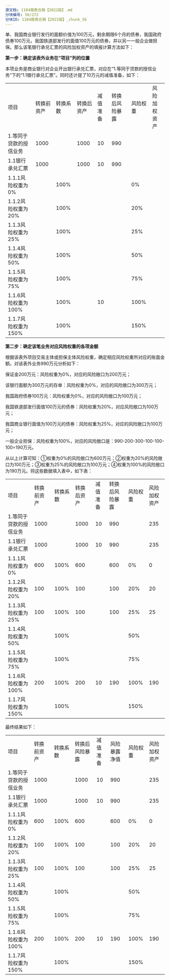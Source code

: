 ```yaml
---
源文档: 1104报表合辑【2022版】.md
分块编号: 56/272
分块ID: 1104报表合辑【2022版】_chunk_56
---
```


单、我国商业银行发行的面额价值为100万元，剩余期限6个月的债券，我国政府债券100万元，我国铁道部发行的面值100万元的债券，并以另一一般企业做担保。那么该笔银行承兑汇票的风险加权资产的填报计算方法如下：

**第一步：确定该表外业务在“项目”列的位置**

本项业务是商业银行对企业开出银行承兑汇票，对应在“1.等同于贷款的授信业务”下的“1.1银行承兑汇票”。同时还计提了10万元的减值准备，如下：

|  |  |  |  |  |  |  |  |
| --- | --- | --- | --- | --- | --- | --- | --- |
| 项目 | 转换前资产 | 转换系数 | 转换后资产 | 减值准备 | 转换后风险暴露 | 风险权重 | 风险加权资产 |
| 1.等同于贷款的授信业务 | 1000 |  | 1000 | 10 | 990 |  |  |
| 1.1银行承兑汇票 | 1000 |  | 1000 | 10 | 990 |  |  |
| 1.1.1风险权重为0% |  | 100% |  |  |  | 0% |  |
| 1.1.2风险权重为20% |  | 100% |  |  |  | 20% |  |
| 1.1.3风险权重为25% |  | 100% |  |  |  | 25% |  |
| 1.1.4风险权重为50% |  | 100% |  |  |  | 50% |  |
| 1.1.5风险权重为75% |  | 100% |  |  |  | 75% |  |
| 1.1.6风险权重为100% |  | 100% |  | 10 |  | 100% |  |
| 1.1.7风险权重为150% |  | 100% |  |  |  | 150% |  |

**第二步：确定该笔业务对应风险权重的各项金额**

根据该表外项目交易主体或担保主体风险权重，确定相应风险权重所对应的账面金额。对该表外业务990万元分析如下：

保证金200万元：风险权重为0%，对应的风险敞口为200万元；

该银行面额为300万元的存单：风险权重为0%，对应的风险敞口为300万元；

我国政府债券100万元：风险权重为0%，对应的风险敞口为100万元；

我国铁道部发行面值100万元的债券：风险权重为20%，对应风险敞口为100万元；

我国商业银行面值为100万元的债券：风险权重为25%，对应的风险敞口为100万元；

一般企业担保：风险权重为100%，对应的风险敞口是：990-200-300-100-100-100=190万元。

从以上计算可知：①权重为0%的风险敞口为600万元；②权重为20%的风险敞口为100万元；③权重为25%的风险敞口为100万元；④权重为100%的风险敞口为190万元。将这些数据填入表中，如下表：

|  |  |  |  |  |  |  |  |
| --- | --- | --- | --- | --- | --- | --- | --- |
| 项目 | 转换前资产 | 转换系数 | 转换后资产 | 减值准备 | 转换后风险暴露 | 风险权重 | 风险加权资产 |
| 1.等同于贷款的授信业务 | 1000 |  | 1000 | 10 | 990 |  | 235 |
| 1.1银行承兑汇票 | 1000 |  | 1000 | 10 | 990 |  | 235 |
| 1.1.1风险权重为0% | 600 | 100% | 600 |  | 600 | 0% | 0 |
| 1.1.2风险权重为20% | 100 | 100% | 100 |  | 100 | 20% | 20 |
| 1.1.3风险权重为25% | 100 | 100% | 100 |  | 100 | 25% | 25 |
| 1.1.4风险权重为50% |  | 100% |  |  |  | 50% |  |
| 1.1.5风险权重为75% |  | 100% |  |  |  | 75% |  |
| 1.1.6风险权重为100% | 200 | 100% | 200 | 10 | 190 | 100% | 190 |
| 1.1.7风险权重为150% |  | 100% |  |  |  | 150% |  |

最终结果如下：

|  |  |  |  |  |  |  |  |
| --- | --- | --- | --- | --- | --- | --- | --- |
| 项目 | 转换前资产 | 转换系数 | 转换后风险暴露 | 减值准备 | 风险暴露净值 | 风险权重 | 风险加权资产 |
| 1.等同于贷款的授信业务 | 1000 |  | 1000 | 10 | 990 |  | 235 |
| 1.1银行承兑汇票 | 1000 |  | 1000 | 10 | 990 |  | 235 |
| 1.1.1风险权重为0% | 600 | 100% | 600 |  | 600 | 0% | 0 |
| 1.1.2风险权重为20% | 100 | 100% | 100 |  | 100 | 20% | 20 |
| 1.1.3风险权重为25% | 100 | 100% | 100 |  | 100 | 25% | 25 |
| 1.1.4风险权重为50% |  | 100% |  |  |  | 50% |  |
| 1.1.5风险权重为75% |  | 100% |  |  |  | 75% |  |
| 1.1.6风险权重为100% | 200 | 100% | 200 | 10 | 190 | 100% | 190 |
| 1.1.7风险权重为150% |  | 100% |  |  |  | 150% |  |

